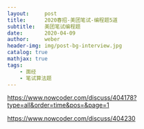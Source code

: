 ```yaml
---
layout:     post
title:      2020春招-美团笔试-编程题5道
subtitle:   美团笔试编程题
date:       2020-04-09
author:     weber
header-img: img/post-bg-interview.jpg
catalog: true
mathjax: true
tags:
    - 面经
	- 笔试算法题
---
```


https://www.nowcoder.com/discuss/404178?type=all&order=time&pos=&page=1

https://www.nowcoder.com/discuss/404230	

